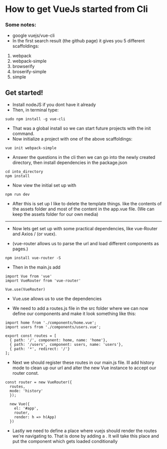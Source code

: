 # How to get VueJs started from Cli
### Some notes:

- google vuejs/vue-cli  
- In the first search result (the github page) it gives you 5 different scaffoldings:

 1. webpack
 2. webpack-simple
 3. browserify
 4. broserify-simple
 5. simple

## Get started!
- Install nodeJS if you dont have it already
- Then, in terminal type:

```
sudo npm install -g vue-cli
```
- That was a global install so we can start future projects with the init command.
- Now initialize a project with one of the above scaffoldings:

```
vue init webpack-simple
```

- Answer the questions in the cli then we can go into the newly created directory, then install dependencies in the package.json

```
cd into_directory
npm install
```

- Now view the initial set up with

```
npm run dev
```

- After this is set up I like to delete the template things. like the contents of the assets folder and most of the content in the app.vue file. (We can keep the assets folder for our own media)
---
- Now lets get set up with some practical dependencies, like vue-Router and Axios / (or vuex).

- (vue-router allows us to parse the url and load different components as pages.)

```
npm install vue-router -S
```

- Then in the main.js add

```
import Vue from 'vue'
import VueRouter from 'vue-router'

Vue.use(VueRouter)
```
- Vue.use allows us to use the dependencies

- We need to add a routes.js file in the src folder where we can now define our components and make it look something like this:

```
import home from './components/home.vue';
import users from './components/users.vue';

export const routes = [
  { path: '/', component: home, name: 'home'},
  { path: '/users', component: users, name: 'users'},
  { path: '*', redirect: '/'}
];
```

- Next we should register these routes in our main.js file. Ill add history mode to clean up our url and alter the new Vue instance to accept our router const.

```
const router = new VueRouter({
  routes,
  mode: 'history'
  });

  new Vue({
    el: '#app',
    router,
    render: h => h(App)
  })
  ```
- Lastly we need to define a place where vuejs should render the routes we're navigating to. That is done by adding a <router-view></router-view>. It will take this place and put the component which gets loaded conditionally 
